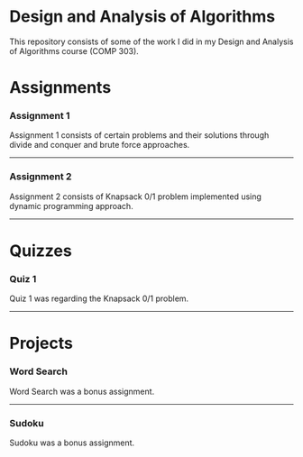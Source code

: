 # Design and Analysis of Algorithms

This repository consists of some of the work I did in my Design and Analysis of Algorithms course (COMP 303).

# Assignments

### Assignment 1
Assignment 1 consists of certain problems and their solutions through divide and conquer and brute force approaches.

<hr>


### Assignment 2
Assignment 2 consists of Knapsack 0/1 problem implemented using dynamic programming approach.

<hr>

# Quizzes

### Quiz 1
Quiz 1 was regarding the Knapsack 0/1 problem.

<hr>

# Projects

### Word Search
Word Search was a bonus assignment.

<hr>


### Sudoku
Sudoku was a bonus assignment.

